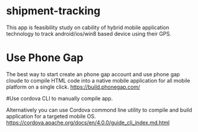 
# shipment-tracking 
This app is feasibility study on cability of hybrid mobile application technology to track android/ios/win8 based device using their GPS. 

#  Use Phone Gap
The best way to start create an phone gap account and use phone gap cloude to compile HTML code into a native mobile application for all mobile platform on a single click.
https://build.phonegap.com/

#Use cordova CLI to manually compile app.

Alternatively you can use Cordova commond line utility to compile and build application for a targeted mobile OS.
https://cordova.apache.org/docs/en/4.0.0/guide_cli_index.md.html
